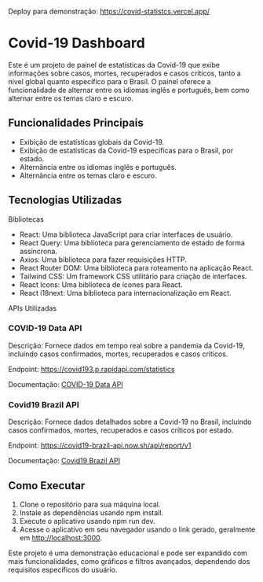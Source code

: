 Deploy para demonstração: https://covid-statistcs.vercel.app/

<h1>Covid-19 Dashboard</h1>
<p>Este é um projeto de painel de estatísticas da Covid-19 que exibe informações sobre casos, mortes, recuperados e casos críticos, tanto a nível global quanto específico para o Brasil. O painel oferece a funcionalidade de alternar entre os idiomas inglês e português, bem como alternar entre os temas claro e escuro.</p>

<h2>Funcionalidades Principais</h2>
<ul>
    <li>Exibição de estatísticas globais da Covid-19.</li>
    <li>Exibição de estatísticas da Covid-19 específicas para o Brasil, por estado.</li>
    <li>Alternância entre os idiomas inglês e português.</li>
    <li>Alternância entre os temas claro e escuro.</li>
</ul>

<h2>Tecnologias Utilizadas</h2>
<p>Bibliotecas</p>
<ul>
    <li>React: Uma biblioteca JavaScript para criar interfaces de usuário.</li>
    <li>React Query: Uma biblioteca para gerenciamento de estado de forma assíncrona.</li>
    <li>Axios: Uma biblioteca para fazer requisições HTTP.</li>
    <li>React Router DOM: Uma biblioteca para roteamento na aplicação React.</li>
    <li>Tailwind CSS: Um framework CSS utilitário para criação de interfaces.</li>
    <li>React Icons: Uma biblioteca de ícones para React.</li>
    <li>React i18next: Uma biblioteca para internacionalização em React.</li>
</ul>

<p>APIs Utilizadas</p>
<div>
    <h3>COVID-19 Data API</h3>
    <p>Descrição: Fornece dados em tempo real sobre a pandemia da Covid-19, incluindo casos confirmados, mortes, recuperados e casos críticos.</p>
    <p>Endpoint: <a href="https://covid193.p.rapidapi.com/statistics">https://covid193.p.rapidapi.com/statistics</a></p>
    <p>Documentação: <a href="https://rapidapi.com/api-sports/api/covid-193">COVID-19 Data API</a></p>
</div>
<div>
    <h3>Covid19 Brazil API</h3>
    <p>Descrição: Fornece dados detalhados sobre a Covid-19 no Brasil, incluindo casos confirmados, mortes, recuperados e casos críticos por estado.</p>
    <p>Endpoint: <a href="https://covid19-brazil-api.now.sh/api/report/v1">https://covid19-brazil-api.now.sh/api/report/v1</a></p>
    <p>Documentação: <a href="https://covid19-brazil-api.now.sh/">Covid19 Brazil API</a></p>
</div>

<h2>Como Executar</h2>
<ol>
    <li>Clone o repositório para sua máquina local.</li>
    <li>Instale as dependências usando npm install.</li>
    <li>Execute o aplicativo usando npm run dev.</li>
    <li>Acesse o aplicativo em seu navegador usando o link gerado, geralmente em <a href="http://localhost:3000">http://localhost:3000</a>.</li>
</ol>

<p>Este projeto é uma demonstração educacional e pode ser expandido com mais funcionalidades, como gráficos e filtros avançados, dependendo dos requisitos específicos do usuário.</p>
